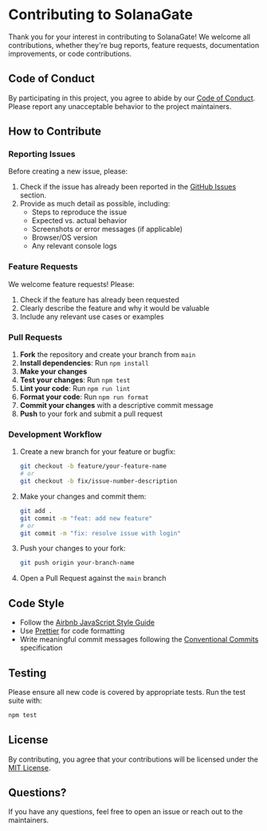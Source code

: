 # Contributing to SolanaGate

Thank you for your interest in contributing to SolanaGate! We welcome all contributions, whether they're bug reports, feature requests, documentation improvements, or code contributions.

## Code of Conduct

By participating in this project, you agree to abide by our [Code of Conduct](CODE_OF_CONDUCT.md). Please report any unacceptable behavior to the project maintainers.

## How to Contribute

### Reporting Issues

Before creating a new issue, please:

1. Check if the issue has already been reported in the [GitHub Issues](https://github.com/your-username/solana-token-gate/issues) section.
2. Provide as much detail as possible, including:
   - Steps to reproduce the issue
   - Expected vs. actual behavior
   - Screenshots or error messages (if applicable)
   - Browser/OS version
   - Any relevant console logs

### Feature Requests

We welcome feature requests! Please:

1. Check if the feature has already been requested
2. Clearly describe the feature and why it would be valuable
3. Include any relevant use cases or examples

### Pull Requests

1. **Fork** the repository and create your branch from `main`
2. **Install dependencies**: Run `npm install`
3. **Make your changes**
4. **Test your changes**: Run `npm test`
5. **Lint your code**: Run `npm run lint`
6. **Format your code**: Run `npm run format`
7. **Commit your changes** with a descriptive commit message
8. **Push** to your fork and submit a pull request

### Development Workflow

1. Create a new branch for your feature or bugfix:
   ```bash
   git checkout -b feature/your-feature-name
   # or
   git checkout -b fix/issue-number-description
   ```

2. Make your changes and commit them:
   ```bash
   git add .
   git commit -m "feat: add new feature"
   # or
   git commit -m "fix: resolve issue with login"
   ```

3. Push your changes to your fork:
   ```bash
   git push origin your-branch-name
   ```

4. Open a Pull Request against the `main` branch

## Code Style

- Follow the [Airbnb JavaScript Style Guide](https://github.com/airbnb/javascript)
- Use [Prettier](https://prettier.io/) for code formatting
- Write meaningful commit messages following the [Conventional Commits](https://www.conventionalcommits.org/) specification

## Testing

Please ensure all new code is covered by appropriate tests. Run the test suite with:

```bash
npm test
```

## License

By contributing, you agree that your contributions will be licensed under the [MIT License](LICENSE).

## Questions?

If you have any questions, feel free to open an issue or reach out to the maintainers.

